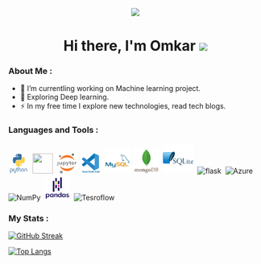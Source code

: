 <p align="center"><img src="https://user-images.githubusercontent.com/108358005/176596862-d26905c6-2eac-41d9-bac2-2bb85aeaa763.png" width="280"/></p>
<h1 align="center">Hi there, I'm Omkar <img src="https://media.giphy.com/media/hvRJCLFzcasrR4ia7z/giphy.gif" width="40"></h1>

### About Me :
- :telescope: I’m currentling working on Machine learning project.
- 🌱 Exploring Deep learning.
- ⚡ In my free time I explore new technologies, read tech blogs.

### Languages and Tools :

<p>
<img src="https://github.com/devicons/devicon/blob/master/icons/python/python-original-wordmark.svg" title="Python" alt="Python" width="40" height="40"/>&nbsp;
<img src="https://www.svgrepo.com/show/354237/pycharm.svg" width="40" height="40"/>&nbsp;
<img src="https://github.com/devicons/devicon/blob/master/icons/jupyter/jupyter-original-wordmark.svg" title="Jupyter" alt="Jupyter" width="40" height="40"/>&nbsp;
<img src="https://github.com/devicons/devicon/blob/master/icons/vscode/vscode-original-wordmark.svg" title="VScode" alt="VScode" width="40" height="40"/>&nbsp;
<img src="https://github.com/devicons/devicon/blob/master/icons/mysql/mysql-original-wordmark.svg" title="MySQL" alt="MySQL" width="50" height="50"/>&nbsp;
<img src="https://github.com/devicons/devicon/blob/master/icons/mongodb/mongodb-original-wordmark.svg" title="mongo DB" alt="mongo DB" width="50" height="50"/>&nbsp;
<img src="https://github.com/devicons/devicon/blob/master/icons/sqlite/sqlite-original-wordmark.svg"  title="sqlite" alt="sqlite" width="60" height="60"/>&nbsp;
<img src="https://www.svgrepo.com/show/306053/flask.svg" title="flask" alt="flask" width="40" height="50"/>&nbsp;
<img src="https://www.svgrepo.com/show/303372/azure-1-logo.svg" title="Azure" alt="Azure" width="40" height="40"/>&nbsp;
<img src="https://www.svgrepo.com/show/354127/numpy.svg" title="NumPy" alt="NumPy" width="40" height="40"/>&nbsp;
<img src="https://github.com/devicons/devicon/blob/master/icons/pandas/pandas-original-wordmark.svg" title="Pandas"  alt="Pandas" width="50" height="50"/>&nbsp;
<img src="https://www.svgrepo.com/show/354440/tensorflow.svg" title="Tensorflow"  alt="Tesroflow" width="40" height="40"/>&nbsp;
</p>


### My Stats :
[![GitHub Streak](http://github-readme-streak-stats.herokuapp.com?user=fadtareomkar&theme=dark&background=000000)](https://git.io/streak-stats)

[![Top Langs](https://github-readme-stats.vercel.app/api/top-langs/?username=fadtareomkar&layout=compact&theme=vision-friendly-dark)](https://github.com/anuraghazra/github-readme-stats)
